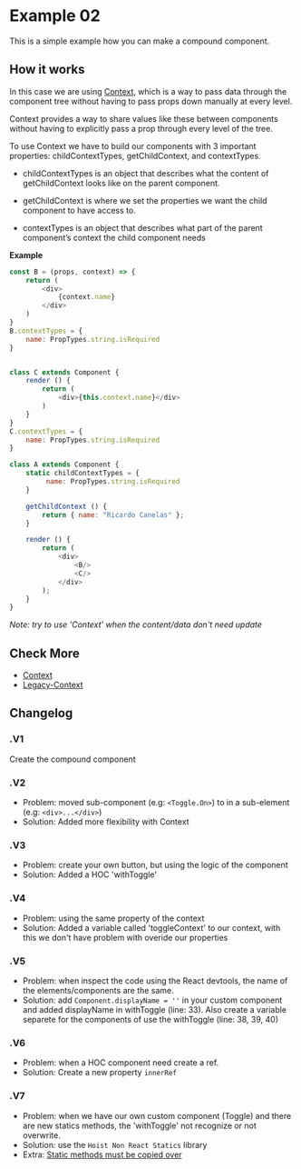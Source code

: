 # Example 02

This is a simple example how you can make a compound component.

## How it works

In this case we are using [Context](https://reactjs.org/docs/context.html), which is a way to pass data through the component tree without having to pass props down manually at every level.

Context provides a way to share values like these between components without having to explicitly pass a prop through every level of the tree.

To use Context we have to build our components with 3 important properties: childContextTypes, getChildContext, and contextTypes.

- childContextTypes is an object that describes what the content of getChildContext looks like on the parent component.

- getChildContext is where we set the properties we want the child component to have access to.

- contextTypes is an object that describes what part of the parent component’s context the child component needs

**Example**

```js
const B = (props, context) => {
    return (
        <div>
            {context.name}
        </div>
    )
}
B.contextTypes = {
    name: PropTypes.string.isRequired
}


class C extends Component {
    render () {
        return (
            <div>{this.context.name}</div>
        )
    }
}
C.contextTypes = {
    name: PropTypes.string.isRequired
}

class A extends Component {
    static childContextTypes = {
         name: PropTypes.string.isRequired
    }

    getChildContext () {
        return { name: "Ricardo Canelas" };
    }

    render () {
        return (
            <div>
                <B/>
                <C/>
            </div>
        );
    }
}
```

*Note: try to use 'Context' when the content/data don't need update*

## Check More

- [Context](https://reactjs.org/docs/context.html)
- [Legacy-Context](https://reactjs.org/docs/legacy-context.html)

## Changelog

### .V1
Create the compound component

### .V2

- Problem: moved sub-component (e.g: `<Toggle.On>`) to in a sub-element (e.g: `<div>...</div>`)
- Solution: Added more flexibility with Context

### .V3

- Problem: create your own button, but using the logic of the component
- Solution: Added a HOC 'withToggle'

### .V4

- Problem: using the same property of the context
- Solution: Added a variable called 'toggleContext' to our context, with this we don't have problem with overide our properties

### .V5

- Problem: when inspect the code using the React devtools, the name of the elements/components are the same.
- Solution: add `Component.displayName = ''` in your custom component and added displayName in withToggle (line: 33). Also create a variable separete for the components of use the withToggle (line: 38, 39, 40)

### .V6

- Problem: when a HOC component need create a ref.
- Solution: Create a new property `innerRef`

### .V7

- Problem: when we have our own custom component (Toggle) and there are new statics methods, the 'withToggle' not recognize or not overwrite.
- Solution: use the `Hoist Non React Statics` library
- Extra: [Static methods must be copied over](https://reactjs.org/docs/higher-order-components.html#static-methods-must-be-copied-over)